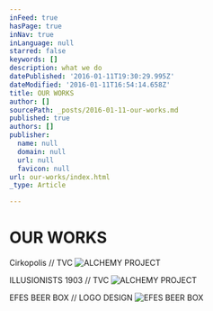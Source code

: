 ```yaml
---
inFeed: true
hasPage: true
inNav: true
inLanguage: null
starred: false
keywords: []
description: what we do
datePublished: '2016-01-11T19:30:29.995Z'
dateModified: '2016-01-11T16:54:14.658Z'
title: OUR WORKS
author: []
sourcePath: _posts/2016-01-11-our-works.md
published: true
authors: []
publisher:
  name: null
  domain: null
  url: null
  favicon: null
url: our-works/index.html
_type: Article

---
```

# OUR WORKS

Cirkopolis // TVC
![ALCHEMY PROJECT](https://s3-us-west-2.amazonaws.com/the-grid-img/p/39a28e7856089cc2116efd024a1da0f8453175a3.png)

ILLUSIONISTS 1903 // TVC
![ALCHEMY PROJECT](https://s3-us-west-2.amazonaws.com/the-grid-img/p/1d0e13e2c676ca5b03bc0a60b0582b9c63cf32ff.png)

EFES BEER BOX // LOGO DESIGN
![EFES BEER BOX](https://the-grid-user-content.s3-us-west-2.amazonaws.com/fa751390-79ab-4f6c-9196-8b2e9812c67b.jpg)